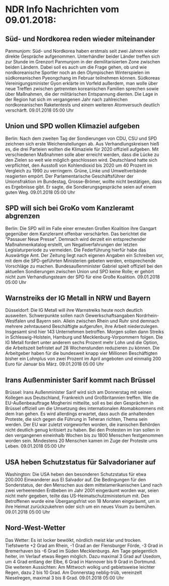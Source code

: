 # NDR Info Nachrichten vom 09.01.2018:


## Süd- und Nordkorea reden wieder miteinander
Panmunjom:					Süd- und Nordkorea haben erstmals seit zwei Jahren wieder direkte Gespräche aufgenommen. Unterhändler beider Länder treffen sich zur Stunde im Grenzort Panmunjom in der demilitarisierten Zone zwischen beiden Ländern. Dabei soll es auch um die Frage gehen, ob und wie nordkoreanische Sportler noch an den Olympischen Winterspielen im südkoreanischen Pyeongchang im Februar teilnehmen können. Südkoreas Vereinigungsminister Gyon erklärte im Vorfeld außerdem, man wolle über neue Treffen zwischen getrennten koreanischen Familien sprechen sowie über Maßnahmen, die der militärischen Entspannung dienten. Die Lage in der Region hat sich im vergangenen Jahr nach zahlreichen nordkoreanischen Raketentests und einem weiteren Atomversuch deutlich verschärft. 09.01.2018 05:00 Uhr 

## Union und SPD wollen Klimaziel aufgeben
Berlin: Nach dem zweiten Tag der Sondierungen von CDU, CSU und SPD zeichnen sich erste Weichenstellungen ab. Aus Verhandlungskreisen hieß es, die drei Parteien wollten die Klimaziele für 2020 offiziell aufgeben. Mit verschiedenen Maßnahmen solle aber erreicht werden, dass die Lücke zu den Zielen so weit wie möglich geschlossen wird. Deutschland hatte sich verpflichtet, den Ausstoß von Kohlendioxid bis 2020 um 40 Prozent im Vergleich zu 1990 zu verringern. Grüne, Linke und Umweltverbände reagierten empört. Der Parlamentarische Geschäftsführer der Unionsfraktion im Bundestag, Grosse-Brömer, wollte nicht bestätigen, dass es Ergebnisse gibt. Er sagte, die Sondierungsgespräche seien auf einem guten Weg. 09.01.2018 05:00 Uhr 

## SPD will sich bei GroKo vom Kanzleramt abgrenzen
Berlin: Die SPD will im Falle einer erneuten Großen Koalition ihre Gangart gegenüber dem Kanzleramt offenbar verschärfen. Das berichtet die "Passauer Neue Presse". Demnach wird derzeit ein entsprechender Maßnahmenkatalog erstellt, um Negativerfahrungen der letzten Legislaturperiode zu vermeiden. Die Federführung hierfür habe das Auswärtige Amt. Der Zeitung liegt nach eigenen Angaben ein Schreiben vor, mit dem die SPD-geführten Ministerien gebeten werden, entsprechende Vorschläge zu machen. Bundesaußenminister Gabriel spielt offiziell bei den aktuellen Sondierungen zwischen Union und SPD keine Rolle; er gehört nicht zum Verhandlungsteam der SPD für eine Große Koalition. 09.01.2018 05:00 Uhr 

## Warnstreiks der IG Metall in NRW und Bayern
Düsseldorf: Die IG Metall will ihre Warnstreiks heute noch deutlich ausweiten. Schwerpunkte sollen nach Gewerkschaftsangaben Nordrhein-Westfalen und Bayern sein. Allein zwischen Rhein und Ruhr sind demnach mehrere zehntausend Beschäftigte aufgerufen, ihre Arbeit niederzulegen. Insgesamt sind hier 143 Unternehmen betroffen. Morgen sollen dann Streiks in Schleswig-Holstein, Hamburg und Mecklenburg-Vorpommern folgen. Die IG Metall fordert unter anderem sechs Prozent mehr Lohn und die Option, die Arbeitszeit befristet auf 28 Wochenstunden reduzieren zu können. Die Arbeitgeber haben für die bundesweit knapp vier Millionen Beschäftigten bisher ein Lohnplus von zwei Prozent im April angeboten und einmalig 200 Euro für Januar bis März. 09.01.2018 05:00 Uhr 

## Irans Außenminister Sarif kommt nach Brüssel
Brüssel:				Irans Außenminister Sarif wird sich am Donnerstag mit seinen Kollegen aus Deutschland, Frankreich und Großbritannien treffen. Wie die EU-Außenbeauftrage Mogherini mitteilte, soll es bei den Gesprächen in Brüssel offiziell um die Umsetzung des internationalen Atomabkommens mit dem Iran gehen. Es wird allerdings erwartet, dass auch die anhaltenden Proteste, die sich gegen die Führung in Teheran richten, Thema sein werden. Der EU war zuletzt vorgeworfen worden, die iranischen Behörden nicht deutlich genug kritisiert zu haben. Bei den Protesten im Iran sollen in den vergangenen eineinhalb Wochen bis zu 1800 Menschen festgenommen worden sein. Mindestens 20 Menschen kamen im Zuge der Proteste ums Leben. 09.01.2018 05:00 Uhr 

## USA heben Schutzstatus für Salvadorianer auf
Washington: Die USA heben den besonderen Schutzstatus für etwa 200.000 Einwanderer aus El Salvador auf. Die Bedingungen für den Sonderstatus, der den Menschen aus dem mittelamerikanischen Land nach zwei verheerenden Erdbeben im Jahr 2001 eingeräumt worden war, seien nicht mehr gegeben, teilte das US-Heimatschutzministerium mit. Den Betroffenen wurde eine Übergangsfrist von 18 Monaten eingeräumt, um in ihre Heimat zurückzukehren oder sich um ein neues Visum zu bemühen. 09.01.2018 05:00 Uhr 

## Nord-West-Wetter
Das Wetter: Es ist locker bewölkt, nördlich meist klar und trocken. Tiefstwerte +2 Grad am Rhein, -1 Grad an der Flensburger Förde, -3 Grad in Bremerhaven bis  -6 Grad im Süden Mecklenburgs. Am Tage gelegentlich heiter, im Verlauf etwas Regen möglich. Dazu maximal 3 Grad auf Usedom, um 4 Grad entlang der Elbe, 6 Grad in Hannover bis 9 Grad in Dortmund. Die weiteren Aussichten: Am Mittwoch wolkig und gebietsweise leichter Regen, dazu 2 bis 10 Grad. Am Donnerstag neblig-trüb, vereinzelt Nieselregen, maximal 3 bis 8 Grad. 09.01.2018 05:00 Uhr 

